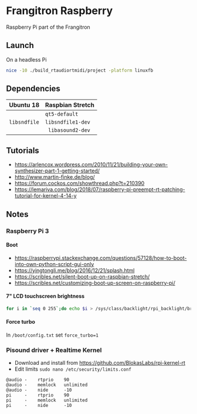 # Frangitron Raspberry

Raspberry Pi part of the Frangitron

## Launch

On a headless Pi

```bash
nice -10 ./build_rtaudiortmidi/project -platform linuxfb
```

## Dependencies

| Ubuntu 18 | Raspbian Stretch |
| --- | --- |
|   | `qt5-default` |
| `libsndfile`  | `libsndfile1-dev` |
|   | ` libasound2-dev` |

## Tutorials

- https://arlencox.wordpress.com/2010/11/21/building-your-own-synthesizer-part-1-getting-started/
- http://www.martin-finke.de/blog/
- https://forum.cockos.com/showthread.php?t=210390
- https://lemariva.com/blog/2018/07/raspberry-pi-preempt-rt-patching-tutorial-for-kernel-4-14-y

## Notes

### Raspberry Pi 3

#### Boot

- https://raspberrypi.stackexchange.com/questions/57128/how-to-boot-into-own-python-script-gui-only
- https://yingtongli.me/blog/2016/12/21/splash.html
- https://scribles.net/silent-boot-up-on-raspbian-stretch/
- https://scribles.net/customizing-boot-up-screen-on-raspberry-pi/

#### 7" LCD touchscreen brightness

```bash
for i in `seq 0 255`;do echo $i > /sys/class/backlight/rpi_backlight/brightness;echo $i;sleep 0.1;done
```

#### Force turbo

In `/boot/config.txt` set `force_turbo=1`

### Pisound driver + Realtime Kernel

- Download and install from https://github.com/BlokasLabs/rpi-kernel-rt
- Edit limits `sudo nano /etc/security/limits.conf`

```text
@audio -    rtprio    90
@audio -    memlock   unlimited
@audio -    nide      -10
pi     -    rtprio    90
pi     -    memlock   unlimited
pi     -    nide      -10
```
